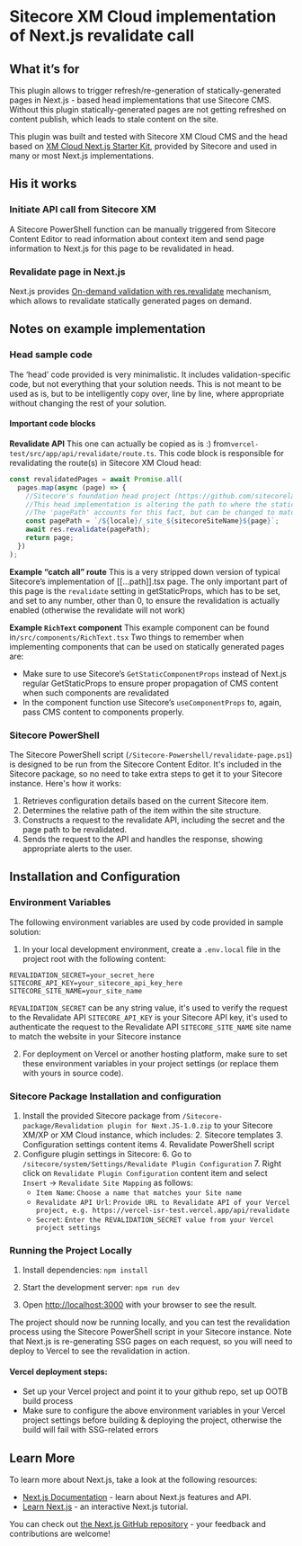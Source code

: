 # Sitecore XM Cloud implementation of Next.js revalidate call

## What it’s for

This plugin allows to trigger refresh/re-generation of statically-generated pages in Next.js - based head implementations that use Sitecore CMS. Without this plugin statically-generated pages are not getting refreshed on content publish, which leads to stale content on the site.

This plugin was built and tested with Sitecore XM Cloud CMS and the head based on [XM Cloud Next.js Starter Kit][1], provided by Sitecore and used in many or most Next.js implementations.

## His it works

### Initiate API call from Sitecore XM

A Sitecore PowerShell function can be manually triggered from Sitecore Content Editor to read information about context item and send page information to Next.js for this page to be revalidated in head.

### Revalidate page in Next.js

Next.js provides [On-demand validation with res.revalidate][2] mechanism, which allows to revalidate statically generated pages on demand.

## Notes on example implementation

### Head sample code

The ‘head’ code provided is very minimalistic. It includes validation-specific code, but not everything that your solution needs. This is not meant to be used as is, but to be intelligently copy over, line by line, where appropriate without changing the rest of your solution.

#### Important code blocks

**Revalidate API**
This one can actually be copied as is :) from`vercel-test/src/app/api/revalidate/route.ts`.
This code block is responsible for revalidating the route(s) in Sitecore XM Cloud head:

```ts
const revalidatedPages = await Promise.all(
  pages.map(async (page) => {
    //Sitecore's foundation head project (https://github.com/sitecorelabs/xmcloud-foundation-head-dev) is the typical starting point for most Next.js-based head implementations.
    //This head implementation is altering the path to where the statically generated pages stored in the Vercel cache to something like `/en/_site_your_site_name/page_path` instead of just `/page_path`.
    //The 'pagePath' accounts for this fact, but can be changed to match your setup.
    const pagePath = `/${locale}/_site_${sitecoreSiteName}${page}`;
    await res.revalidate(pagePath);
    return page;
  })
);
```

**Example “catch all” route**
This is a very stripped down version of typical Sitecore’s implementation of [[…path]].tsx page. The only important part of this page is the `revalidate` setting in getStaticProps, which has to be set, and set to any number, other than 0, to ensure the revalidation is actually enabled (otherwise the revalidate will not work)

**Example `RichText` component**
This example component can be found in`/src/components/RichText.tsx`
Two things to remember when implementing components that can be used on statically generated pages are:

- Make sure to use Sitecore’s `GetStaticComponentProps` instead of Next.js regular GetStaticProps to ensure proper propagation of CMS content when such components are revalidated
- In the component function use Sitecore’s `useComponentProps` to, again, pass CMS content to components properly.

### Sitecore PowerShell

The Sitecore PowerShell script (`/Sitecore-Powershell/revalidate-page.ps1`) is designed to be run from the Sitecore Content Editor. It's included in the Sitecore package, so no need to take extra steps to get it to your Sitecore instance. Here's how it works:

1. Retrieves configuration details based on the current Sitecore item.
2. Determines the relative path of the item within the site structure.
3. Constructs a request to the revalidate API, including the secret and the page path to be revalidated.
4. Sends the request to the API and handles the response, showing appropriate alerts to the user.

## Installation and Configuration

### Environment Variables

The following environment variables are used by code provided in sample solution:

1. In your local development environment, create a `.env.local` file in the project root with the following content:

```
REVALIDATION_SECRET=your_secret_here
SITECORE_API_KEY=your_sitecore_api_key_here
SITECORE_SITE_NAME=your_site_name
```

`REVALIDATION_SECRET` can be any string value, it's used to verify the request to the Revalidate API
`SITECORE_API_KEY` is your Sitecore API key, it's used to authenticate the request to the Revalidate API
`SITECORE_SITE_NAME` site name to match the website in your Sitecore instance

2. For deployment on Vercel or another hosting platform, make sure to set these environment variables in your project settings (or replace them with yours in source code).

### Sitecore Package Installation and configuration

1. Install the provided Sitecore package from `/Sitecore-package/Revalidation plugin for Next.JS-1.0.zip` to your Sitecore XM/XP or XM Cloud instance, which includes: 2. Sitecore templates 3. Configuration settings content items 4. Revalidate PowerShell script
2. Configure plugin settings in Sitecore: 6. Go to `/sitecore/system/Settings/Revalidate Plugin Configuration` 7. Right click on `Revalidate Plugin Configuration` content item and select `Insert` -\> `Revalidate Site Mapping` as follows:
   - `Item Name`: `Choose a name that matches your Site name`
   - `Revalidate API Url`: `Provide URL to Revalidate API of your Vercel project, e.g. https://vercel-isr-test.vercel.app/api/revalidate`
   - `Secret`: `Enter the REVALIDATION_SECRET value from your Vercel project settings`

### Running the Project Locally

1. Install dependencies: `npm install`

2. Start the development server: `npm run dev`
3. Open [http://localhost:3000][3] with your browser to see the result.

The project should now be running locally, and you can test the revalidation process using the Sitecore PowerShell script in your Sitecore instance.
Note that Next.js is re-generating SSG pages on each request, so you will need to deploy to Vercel to see the revalidation in action.

#### Vercel deployment steps:

- Set up your Vercel project and point it to your github repo, set up OOTB build process
- Make sure to configure the above environment variables in your Vercel project settings before building & deploying the project, otherwise the build will fail with SSG-related errors

## Learn More

To learn more about Next.js, take a look at the following resources:

- [Next.js Documentation][4] - learn about Next.js features and API.
- [Learn Next.js][5] - an interactive Next.js tutorial.

You can check out [the Next.js GitHub repository][5] - your feedback and contributions are welcome!

[1]: https://github.com/sitecorelabs/xmcloud-foundation-head-dev
[2]: On-demand%20validation%20with%20res.revalidate()
[3]: https://nextjs.org/docs
[4]: https://nextjs.org/learn
[5]: https://github.com/vercel/next.js
